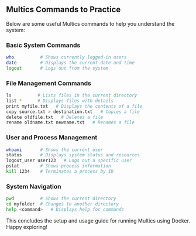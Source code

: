 ## Multics Commands to Practice
Below are some useful Multics commands to help you understand the system:

### **Basic System Commands**
```sh
who          # Shows currently logged-in users
date         # Displays the current date and time
logout       # Logs out from the system
```

### **File Management Commands**
```sh
ls          # Lists files in the current directory
list *      # Displays files with details
print myfile.txt   # Displays the contents of a file
copy source.txt > destination.txt   # Copies a file
delete oldfile.txt   # Deletes a file
rename oldname.txt newname.txt   # Renames a file
```

### **User and Process Management**
```sh
whoami       # Shows the current user
status       # Displays system status and resources
logout_user user123   # Logs out a specific user
pstat        # Shows process information
kill 1234    # Terminates a process by ID
```

### **System Navigation**
```sh
pwd          # Shows the current directory
cd myfolder  # Changes to another directory
help <command>   # Displays help for commands
```

This concludes the setup and usage guide for running Multics using Docker. Happy exploring!

